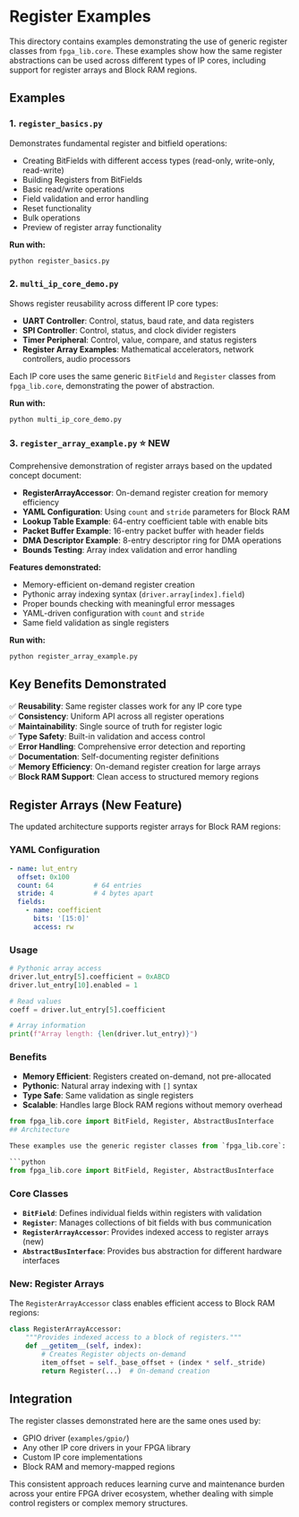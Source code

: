 # Register Examples

This directory contains examples demonstrating the use of generic register classes from `fpga_lib.core`. These examples show how the same register abstractions can be used across different types of IP cores, including support for register arrays and Block RAM regions.

## Examples

### 1. `register_basics.py`
Demonstrates fundamental register and bitfield operations:
- Creating BitFields with different access types (read-only, write-only, read-write)
- Building Registers from BitFields
- Basic read/write operations
- Field validation and error handling
- Reset functionality
- Bulk operations
- Preview of register array functionality

**Run with:**
```bash
python register_basics.py
```

### 2. `multi_ip_core_demo.py`
Shows register reusability across different IP core types:
- **UART Controller**: Control, status, baud rate, and data registers
- **SPI Controller**: Control, status, and clock divider registers  
- **Timer Peripheral**: Control, value, compare, and status registers
- **Register Array Examples**: Mathematical accelerators, network controllers, audio processors

Each IP core uses the same generic `BitField` and `Register` classes from `fpga_lib.core`, demonstrating the power of abstraction.

**Run with:**
```bash
python multi_ip_core_demo.py
```

### 3. `register_array_example.py` ⭐ NEW
Comprehensive demonstration of register arrays based on the updated concept document:
- **RegisterArrayAccessor**: On-demand register creation for memory efficiency
- **YAML Configuration**: Using `count` and `stride` parameters for Block RAM
- **Lookup Table Example**: 64-entry coefficient table with enable bits
- **Packet Buffer Example**: 16-entry packet buffer with header fields
- **DMA Descriptor Example**: 8-entry descriptor ring for DMA operations
- **Bounds Testing**: Array index validation and error handling

**Features demonstrated:**
- Memory-efficient on-demand register creation
- Pythonic array indexing syntax (`driver.array[index].field`)
- Proper bounds checking with meaningful error messages
- YAML-driven configuration with `count` and `stride`
- Same field validation as single registers

**Run with:**
```bash
python register_array_example.py
```

## Key Benefits Demonstrated

✅ **Reusability**: Same register classes work for any IP core type  
✅ **Consistency**: Uniform API across all register operations  
✅ **Maintainability**: Single source of truth for register logic  
✅ **Type Safety**: Built-in validation and access control  
✅ **Error Handling**: Comprehensive error detection and reporting  
✅ **Documentation**: Self-documenting register definitions  
✅ **Memory Efficiency**: On-demand register creation for large arrays  
✅ **Block RAM Support**: Clean access to structured memory regions  

## Register Arrays (New Feature)

The updated architecture supports register arrays for Block RAM regions:

### YAML Configuration
```yaml
- name: lut_entry
  offset: 0x100
  count: 64          # 64 entries
  stride: 4          # 4 bytes apart
  fields:
    - name: coefficient
      bits: '[15:0]'
      access: rw
```

### Usage
```python
# Pythonic array access
driver.lut_entry[5].coefficient = 0xABCD
driver.lut_entry[10].enabled = 1

# Read values
coeff = driver.lut_entry[5].coefficient

# Array information
print(f"Array length: {len(driver.lut_entry)}")
```

### Benefits
- **Memory Efficient**: Registers created on-demand, not pre-allocated
- **Pythonic**: Natural array indexing with `[]` syntax
- **Type Safe**: Same validation as single registers
- **Scalable**: Handles large Block RAM regions without memory overhead

```python
from fpga_lib.core import BitField, Register, AbstractBusInterface
## Architecture

These examples use the generic register classes from `fpga_lib.core`:

```python
from fpga_lib.core import BitField, Register, AbstractBusInterface
```

### Core Classes
- **`BitField`**: Defines individual fields within registers with validation
- **`Register`**: Manages collections of bit fields with bus communication
- **`RegisterArrayAccessor`**: Provides indexed access to register arrays (new)
- **`AbstractBusInterface`**: Provides bus abstraction for different hardware interfaces

### New: Register Arrays
The `RegisterArrayAccessor` class enables efficient access to Block RAM regions:

```python
class RegisterArrayAccessor:
    """Provides indexed access to a block of registers."""
    def __getitem__(self, index):
        # Creates Register objects on-demand
        item_offset = self._base_offset + (index * self._stride)
        return Register(...)  # On-demand creation
```

## Integration

The register classes demonstrated here are the same ones used by:
- GPIO driver (`examples/gpio/`)
- Any other IP core drivers in your FPGA library
- Custom IP core implementations
- Block RAM and memory-mapped regions

This consistent approach reduces learning curve and maintenance burden across your entire FPGA driver ecosystem, whether dealing with simple control registers or complex memory structures.
